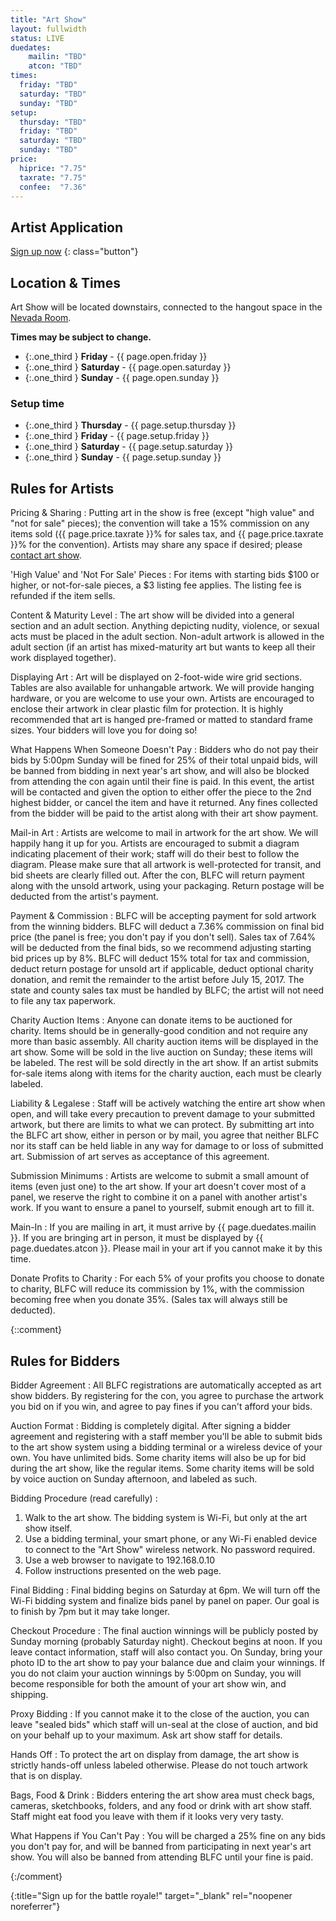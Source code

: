 ```yaml
---
title: "Art Show"
layout: fullwidth
status: LIVE
duedates:
	mailin: "TBD"
	atcon: "TBD"
times: 
  friday: "TBD"
  saturday: "TBD"
  sunday: "TBD"
setup:
  thursday: "TBD"
  friday: "TBD"
  saturday: "TBD"
  sunday: "TBD"
price:
  hiprice: "7.75"
  taxrate: "7.75"
  confee:  "7.36"
---
```

<div class="one-full bg-one textcenter">
<div class="page-wrapper">

## Artist Application

[Sign up now][reglink]
{: class="button"}

</div>
</div>




<div class="one-full bg-two">
<div class="page-wrapper">

## Location &amp; Times

Art Show will be located downstairs, connected to the hangout space in the <a href="/events/map/">Nevada Room</a>.

**Times may be subject to change.**

- {:.one_third } **Friday** - {{ page.open.friday }}
- {:.one_third } **Saturday** - {{ page.open.saturday }}
- {:.one_third } **Sunday** - {{ page.open.sunday }}


### Setup time

- {:.one_third } **Thursday** - {{ page.setup.thursday }}
- {:.one_third } **Friday** - {{ page.setup.friday }}
- {:.one_third } **Saturday** - {{ page.setup.saturday }}
- {:.one_third } **Sunday** - {{ page.setup.sunday }}

</div>
</div>





<div class="one-full bg-three">
<div class="page-wrapper">

## Rules for Artists

<div class="accordion-list">

Pricing & Sharing
: Putting art in the show is free (except "high value" and "not for sale" pieces); the convention will take a 15% commission on any items sold ({{ page.price.taxrate }}% for sales tax, and {{ page.price.taxrate }}% for the convention). Artists may share any space if desired; please <a href="/contact/">contact art show</a>.

'High Value' and 'Not For Sale' Pieces
: For items with starting bids $100 or higher, or not-for-sale pieces, a $3 listing fee applies. The listing fee is refunded if the item sells.

Content & Maturity Level
: The art show will be divided into a general section and an adult section. Anything depicting nudity, violence, or sexual acts must be placed in the adult section. Non-adult artwork is allowed in the adult section (if an artist has mixed-maturity art but wants to keep all their work displayed together).

Displaying Art
: Art will be displayed on 2-foot-wide wire grid sections. Tables are also available for unhangable artwork. We will provide hanging hardware, or you are welcome to use your own. Artists are encouraged to enclose their artwork in clear plastic film for protection. It is highly recommended that art is hanged pre-framed or matted to standard frame sizes. Your bidders will love you for doing so!

What Happens When Someone Doesn't Pay
: Bidders who do not pay their bids by 5:00pm Sunday will be fined for 25% of their total unpaid bids, will be banned from bidding in next year's art show, and will also be blocked from attending the con again until their fine is paid. In this event, the artist will be contacted and given the option to either offer the piece to the 2nd highest bidder, or cancel the item and have it returned. Any fines collected from the bidder will be paid to the artist along with their art show payment.

Mail-in Art
: Artists are welcome to mail in artwork for the art show. We will happily hang it up for you. Artists are encouraged to submit a diagram indicating placement of their work; staff will do their best to follow the diagram. Please make sure that all artwork is well-protected for transit, and bid sheets are clearly filled out. After the con, BLFC will return payment along with the unsold artwork, using your packaging. Return postage will be deducted from the artist's payment.

Payment & Commission
: BLFC will be accepting payment for sold artwork from the winning bidders. BLFC will deduct a 7.36% commission on final bid price (the panel is free; you don't pay if you don't sell). Sales tax of 7.64% will be deducted from the final bids, so we recommend adjusting starting bid prices up by 8%. BLFC will deduct 15% total for tax and commission, deduct return postage for unsold art if applicable, deduct optional charity donation, and remit the remainder to the artist before July 15, 2017. The state and county sales tax must be handled by BLFC; the artist will not need to file any tax paperwork.

Charity Auction Items
: Anyone can donate items to be auctioned for charity. Items should be in generally-good condition and not require any more than basic assembly. All charity auction items will be displayed in the art show. Some will be sold in the live auction on Sunday; these items will be labeled. The rest will be sold directly in the art show. If an artist submits for-sale items along with items for the charity auction, each must be clearly labeled.

Liability & Legalese
: Staff will be actively watching the entire art show when open, and will take every precaution to prevent damage to your submitted artwork, but there are limits to what we can protect. By submitting art into the BLFC art show, either in person or by mail, you agree that neither BLFC nor its staff can be held liable in any way for damage to or loss of submitted art. Submission of art serves as acceptance of this agreement.

Submission Minimums
: Artists are welcome to submit a small amount of items (even just one) to the art show. If your art doesn't cover most of a panel, we reserve the right to combine it on a panel with another artist's work. If you want to ensure a panel to yourself, submit enough art to fill it.

Main-In
: If you are mailing in art, it must arrive by {{ page.duedates.mailin }}. If you are bringing art in person, it must be displayed by {{ page.duedates.atcon }}. Please mail in your art if you cannot make it by this time.

Donate Profits to Charity
: For each 5% of your profits you choose to donate to charity, BLFC will reduce its commission by 1%, with the commission becoming free when you donate 35%. (Sales tax will always still be deducted).

</div>


</div>
</div>



{::comment}






<div class="one-full bg-three">
<div class="page-wrapper">



## Rules for Bidders

<div class="accordion-list">

Bidder Agreement
: All BLFC registrations are automatically accepted as art show bidders. By registering for the con, you agree to purchase the artwork you bid on if you win, and agree to pay fines if you can't afford your bids.

Auction Format
: Bidding is completely digital. After signing a bidder agreement and registering with a staff member you'll be able to submit bids to the art show system using a bidding terminal or a wireless device of your own. You have unlimited bids. Some charity items will also be up for bid during the art show, like the regular items. Some charity items will be sold by voice auction on Sunday afternoon, and labeled as such.

Bidding Procedure (read carefully)
:  
1. Walk to the art show. The bidding system is Wi-Fi, but only at the art show itself.
2. Use a bidding terminal, your smart phone, or any Wi-Fi enabled device to connect to the "Art Show" wireless network. No password required.
3. Use a web browser to navigate to 192.168.0.10
4. Follow instructions presented on the web page.

Final Bidding
:  Final bidding begins on Saturday at 6pm. We will turn off the Wi-Fi bidding system and finalize bids panel by panel on paper. Our goal is to finish by 7pm but it may take longer.

Checkout Procedure
:  The final auction winnings will be publicly posted by Sunday morning (probably Saturday night). Checkout begins at noon. If you leave contact information, staff will also contact you. On Sunday, bring your photo ID to the art show to pay your balance due and claim your winnings. If you do not claim your auction winnings by 5:00pm on Sunday, you will become responsible for both the amount of your art show win, and shipping.

Proxy Bidding
:  If you cannot make it to the close of the auction, you can leave "sealed bids" which staff will un-seal at the close of auction, and bid on your behalf up to your maximum. Ask art show staff for details.

Hands Off
:  To protect the art on display from damage, the art show is strictly hands-off unless labeled otherwise. Please do not touch artwork that is on display.

Bags, Food & Drink
:  Bidders entering the art show area must check bags, cameras, sketchbooks, folders, and any food or drink with art show staff. Staff might eat food you leave with them if it looks very very tasty.

What Happens if You Can't Pay
:  You will be charged a 25% fine on any bids you don't pay for, and will be banned from participating in next year's art show. You will also be banned from attending BLFC until your fine is paid.

</div>


</div>
</div>


{:/comment}


[reglink]: https://docs.google.com/forms/d/e/1FAIpQLSfvrXIbEIklK24eTtylEfjmZa5Oq1ZXM--fWTwRcR9Vf_4yGg/viewform?usp=sf_link
{:title="Sign up for the battle royale!" target="_blank" rel="noopener noreferrer"}